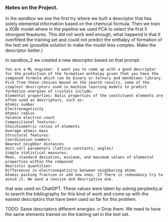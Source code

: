 ### Notes on the Project. 

In the sandbox we see the first try where we built a descriptor that has solely elemental information based on the chemical formula. Then we train a XGBr model where in the pipeline we used PCA to select the first 5 strongest feautures. This did not work well enough, what happend is that it overfitted the training set and could not predict the enthalpy of formation of the test set (possible solution to make the model less complex. Make the descriptor better.)

In sandbox_2 we created a new descriptor based on that prompt. 
```
You are a ML engineer. I want you to come up with a good descriptor for the prediction of the formation enthalpy given that you have the compound formula which can be binary or ternary and mendeleev library. Pick from these choices Based on the search results, some of the simplest descriptors used in machine learning models to predict formation energies of crystals include:
Elemental properties: Basic properties of the constituent elements are often used as descriptors, such as:
Atomic number
Electronegativity
Atomic radius
Valence electron count
Compositional features:
Stoichiometric ratios of elements
Average atomic mass
Structural features:
Coordination numbers
Nearest neighbor distances
Unit cell parameters (lattice constants, angles)
Simple statistical measures:
Mean, standard deviation, minimum, and maximum values of elemental properties within the compound
Heuristic quantities:
Differences in electronegativity between neighboring atoms
Atomic packing fraction or add new ones. If there is redundancy try to avoid it. We want a concise and descriptive one. 
```
that was used on ChatGPT. These values were taken by asking perplexity.ai to search the bibliography for this kind of work and come up with the easiest descriptors that have been used so far for this problem. 

TODO: 
    Same descriptors different energies -> Drop them. 
    We need to have the same elements trained on the training set in the test set. 